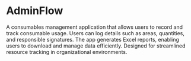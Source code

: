 # AdminFlow

A consumables management application that allows users to record and track consumable usage. Users can log details such as areas, quantities, and responsible signatures. The app generates Excel reports, enabling users to download and manage data efficiently. Designed for streamlined resource tracking in organizational environments.
 
 
